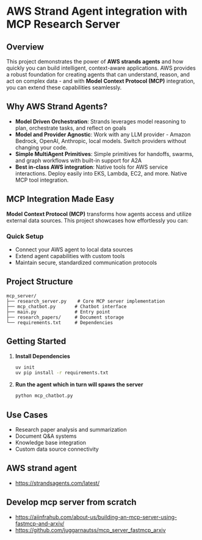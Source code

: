 # AWS Strand Agent integration with MCP Research Server

## Overview

This project demonstrates the power of **AWS strands agents** and how quickly you can build intelligent, context-aware applications. AWS provides a robust foundation for creating agents that can understand, reason, and act on complex data - and with **Model Context Protocol (MCP)** integration, you can extend these capabilities seamlessly.

## Why AWS Strand Agents?

- **Model Driven Orchestration**: Strands leverages model reasoning to plan, orchestrate tasks, and reflect on goals
- **Model and Provider Agnostic**: Work with any LLM provider - Amazon Bedrock, OpenAI, Anthropic, local models. Switch providers without changing your code.
- **Simple MultiAgent Primitives**: Simple primitives for handoffs, swarms, and graph workflows with built-in support for A2A
- **Best in-class AWS integration**: Native tools for AWS service interactions. Deploy easily into EKS, Lambda, EC2, and more. Native MCP tool integration.

## MCP Integration Made Easy

**Model Context Protocol (MCP)** transforms how agents access and utilize external data sources. This project showcases how effortlessly you can:

### Quick Setup
- Connect your AWS agent to local data sources
- Extend agent capabilities with custom tools
- Maintain secure, standardized communication protocols

## Project Structure

```
mcp_server/
├── research_server.py    # Core MCP server implementation
├── mcp_chatbot.py       # Chatbot interface
├── main.py              # Entry point
├── research_papers/     # Document storage
└── requirements.txt     # Dependencies
```

## Getting Started

1. **Install Dependencies**
   ```bash
   uv init
   uv pip install -r requirements.txt
   ```

2. **Run the agent which in turn will spaws the server**
   ```bash
   python mcp_chatbot.py
   ```
   
## Use Cases

- Research paper analysis and summarization
- Document Q&A systems
- Knowledge base integration
- Custom data source connectivity

## AWS strand agent
 - https://strandsagents.com/latest/


## Develop mcp server from scratch
- https://aiinfrahub.com/about-us/building-an-mcp-server-using-fastmcp-and-arxiv/
- https://github.com/juggarnautss/mcp_server_fastmcp_arxiv
